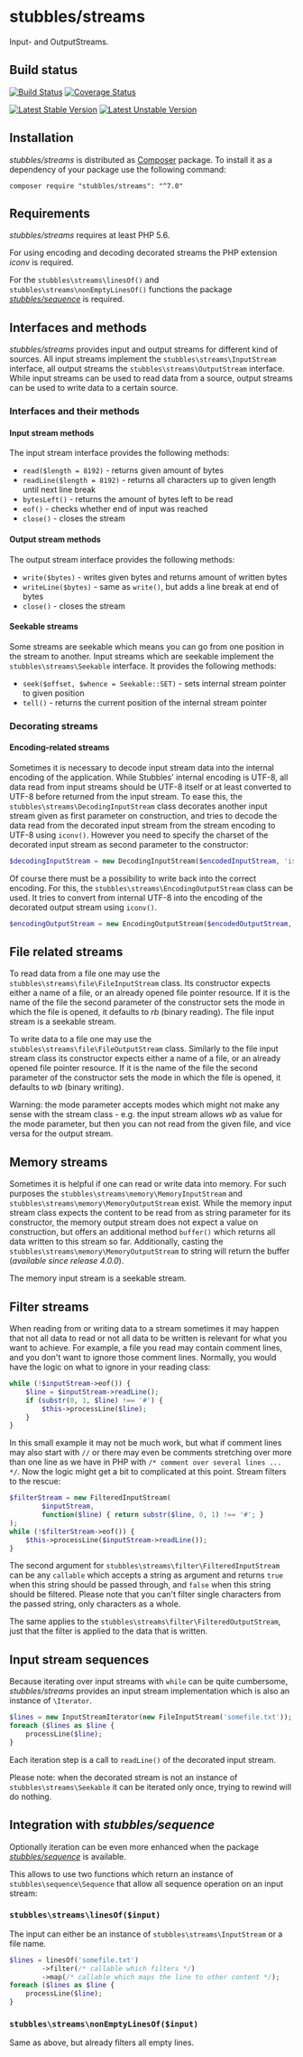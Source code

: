 stubbles/streams
=================

Input- and OutputStreams.


Build status
------------

[![Build Status](https://secure.travis-ci.org/stubbles/stubbles-streams.png)](http://travis-ci.org/stubbles/stubbles-streams) [![Coverage Status](https://coveralls.io/repos/stubbles/stubbles-streams/badge.png?branch=master)](https://coveralls.io/r/stubbles/stubbles-streams?branch=master)

[![Latest Stable Version](https://poser.pugx.org/stubbles/streams/version.png)](https://packagist.org/packages/stubbles/streams) [![Latest Unstable Version](https://poser.pugx.org/stubbles/streams/v/unstable.png)](//packagist.org/packages/stubbles/streams)


Installation
------------

_stubbles/streams_ is distributed as [Composer](https://getcomposer.org/)
package. To install it as a dependency of your package use the following
command:

    composer require "stubbles/streams": "^7.0"


Requirements
------------

_stubbles/streams_ requires at least PHP 5.6.

For using encoding and decoding decorated streams the PHP extension _iconv_ is
required.

For the `stubbles\streams\linesOf()` and `stubbles\streams\nonEmptyLinesOf()`
functions the package _[stubbles/sequence](https://github.com/stubbles/stubbles-sequence)_
is required.


Interfaces and methods
----------------------

_stubbles/streams_ provides input and output streams for different kind of
sources. All input streams implement the `stubbles\streams\InputStream`
interface, all output streams the `stubbles\streams\OutputStream` interface.
While input streams can be used to read data from a source, output streams can
be used to write data to a certain source.

### Interfaces and their methods

#### Input stream methods

The input stream interface provides the following methods:

 * `read($length = 8192)` - returns given amount of bytes
 * `readLine($length = 8192)` - returns all characters up to given length until
   next line break
 * `bytesLeft()` - returns the amount of bytes left to be read
 * `eof()` - checks whether end of input was reached
 * `close()` - closes the stream

#### Output stream methods

The output stream interface provides the following methods:

 * `write($bytes)` - writes given bytes and returns amount of written bytes
 * `writeLine($bytes)` - same as `write()`, but adds a line break at end of bytes
 * `close()` - closes the stream

#### Seekable streams

Some streams are seekable which means you can go from one position in the stream
to another. Input streams which are seekable implement the
`stubbles\streams\Seekable` interface. It provides the following methods:

 * `seek($offset, $whence = Seekable::SET)` - sets internal stream pointer to
   given position
 * `tell()` - returns the current position of the internal stream pointer

### Decorating streams

#### Encoding-related streams

Sometimes it is necessary to decode input stream data into the internal encoding
of the application. While Stubbles' internal encoding is UTF-8, all data read
from input streams should be UTF-8 itself or at least converted to UTF-8 before
returned from the input stream. To ease this, the
`stubbles\streams\DecodingInputStream` class decorates another input stream
given as first parameter on construction, and tries to decode the data read
from the decorated input stream from the stream encoding to UTF-8 using `iconv()`.
However you need to specify the charset of the decorated input stream as second
parameter to the constructor:

```php
$decodingInputStream = new DecodingInputStream($encodedInputStream, 'iso-8859-1');
```

Of course there must be a possibility to write back into the correct encoding.
For this, the `stubbles\streams\EncodingOutputStream` class can be used. It
tries to convert from internal UTF-8 into the encoding of the decorated output
stream using `iconv()`.

```php
$encodingOutputStream = new EncodingOutputStream($encodedOutputStream, 'iso-8859-1');
```


File related streams
--------------------

To read data from a file one may use the `stubbles\streams\file\FileInputStream`
class. Its constructor expects either a name of a file, or an already opened
file pointer resource. If it is the name of the file the second parameter of the
constructor sets the mode in which the file is opened, it defaults to _rb_
(binary reading). The file input stream is a seekable stream.

To write data to a file one may use the `stubbles\streams\file\FileOutputStream`
class. Similarly to the file input stream class its constructor expects either a
name of a file, or an already opened file pointer resource. If it is the name of
the file the second parameter of the constructor sets the mode in which the file
is opened, it defaults to _wb_ (binary writing).

Warning: the mode parameter accepts modes which might not make any sense with
the stream class - e.g. the input stream allows _wb_ as value for the mode
parameter, but then you can not read from the given file, and vice versa for the
output stream.


Memory streams
--------------

Sometimes it is helpful if one can read or write data into memory. For such
purposes the `stubbles\streams\memory\MemoryInputStream` and
`stubbles\streams\memory\MemoryOutputStream` exist. While the memory input
stream class expects the content to be read from as string parameter for its
constructor, the memory output stream does not expect a value on construction,
but offers an additional method `buffer()` which returns all data written to
this stream so far. Additionally, casting the `stubbles\streams\memory\MemoryOutputStream`
to string will return the buffer (_available since release 4.0.0_).

The memory input stream is a seekable stream.


Filter streams
--------------

When reading from or writing data to a stream sometimes it may happen that not
all data to read or not all data to be written is relevant for what you want to
achieve. For example, a file you read may contain comment lines, and you don't
want to ignore those comment lines. Normally, you would have the logic on what
to ignore in your reading class:

```php
while (!$inputStream->eof()) {
    $line = $inputStream->readLine();
    if (substr(0, 1, $line) !== '#') {
        $this->processLine($line);
    }
}
```

In this small example it may not be much work, but what if comment lines may
also start with `//` or there may even be comments stretching over more than one
line as we have in PHP with `/* comment over several lines ... */`. Now the
logic might get a bit to complicated at this point. Stream filters to the rescue:


```php
$filterStream = new FilteredInputStream(
        $inputStream,
        function($line) { return substr($line, 0, 1) !== '#'; }
);
while (!$filterStream->eof()) {
    $this->processLine($inputStream->readLine());
}
```

The second argument for `stubbles\streams\filter\FilteredInputStream` can be any
`callable` which accepts a string as argument and returns `true` when this string
should be passed through, and `false` when this string should be filtered. Please
note that you can't filter single characters from the passed string, only
characters as a whole.

The same applies to the `stubbles\streams\filter\FilteredOutputStream`,
just that the filter is applied to the data that is written.


Input stream sequences
----------------------

Because iterating over input streams with `while` can be quite cumbersome,
_stubbles/streams_  provides an input stream implementation which is also an
instance of `\Iterator`.

```php
$lines = new InputStreamIterator(new FileInputStream('somefile.txt'));
foreach ($lines as $line {
    processLine($line);
}
```

Each iteration step is a call to `readLine()` of the decorated input stream.

Please note: when the decorated stream is not an instance of `stubbles\streams\Seekable`
it can be iterated only once, trying to rewind will do nothing.


Integration with _stubbles/sequence_
------------------------------------

Optionally iteration can be even more enhanced when the package
_[stubbles/sequence](https://github.com/stubbles/stubbles-sequence)_ is available.

This allows to use two functions which return an instance of
`stubbles\sequence\Sequence` that allow all sequence operation on an input
stream:

### `stubbles\streams\linesOf($input)`

The input can either be an instance of `stubbles\streams\InputStream` or a file
name.

```php
$lines = linesOf('somefile.txt')
        ->filter(/* callable which filters */)
        ->map(/* callable which maps the line to other content */);
foreach ($lines as $line {
    processLine($line);
}
```

### `stubbles\streams\nonEmptyLinesOf($input)`

Same as above, but already filters all empty lines.
